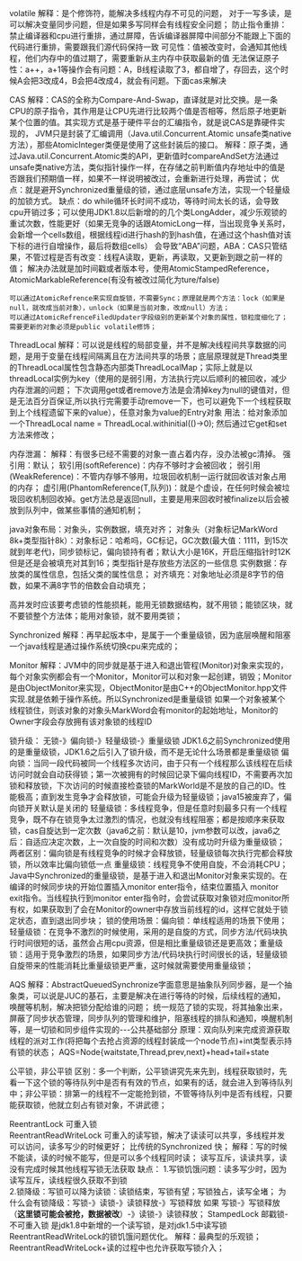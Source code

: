 volatile
	解释：是个修饰符，能解决多线程内存不可见的问题， 对于一写多读，是可以解决变量同步问题，但是如果多写同样会有线程安全问题；
	防止指令重排：禁止编译器和cpu进行重排，通过屏障，告诉编译器屏障中间部分不能跟上下面的代码进行重排，需要跟我们源代码保持一致
	可见性：值被改变时，会通知其他线程，他们内存中的值过期了，需要重新从主内存中获取最新的值
	无法保证原子性：a++，a+1等操作会有问题：A，B线程读取了3，都自增了，存回去，这个时候A会把3改成4，B会把4改成4，就会有问题。下面cas来解决

CAS 
	解释：CAS的全称为Compare-And-Swap，直译就是对比交换。是一条CPU的原子指令，其作用是让CPU先进行比较两个值是否相等，然后原子地更新某个位置的值。其实现方式是基于硬件平台的汇编指令，就是说CAS是靠硬件实现的，
		JVM只是封装了汇编调用（Java.util.Concurrent.Atomic unsafe类native方法），那些AtomicInteger类便是使用了这些封装后的接口。
	解释：原子类，通过Java.util.Concurrent.Atomic类的API，更新值时compareAndSet方法通过unsafe类native方法，类似指针操作一样，在存储之前判断值内存地址中的值是否跟我们预期值一样，如果不一样说明被改过，会重新进行处理，再尝试；
	优点：就是避开Synchronized重量级的锁，通过底层unsafe方法，实现一个轻量级的加锁方式。
	缺点：do while循环长时间不成功，等待时间太长的话，会导致cpu开销过多；可以使用JDK1.8以后新增的的几个类LongAdder，减少乐观锁的重试次数，性能更好（如果无竞争的话跟AtomicLong一样，当出现竞争关系时，会新增一个cells数组，根据线程id进行hash的到hash值，在通过这个hash值对该下标的进行自增操作，最后将数组cells）
		会导致“ABA”问题，ABA：CAS只管结果，不管过程是否有改变：线程A读取，更新，再读取，又更新到跟之前一样的值； 解决办法就是加时间戳或者版本号，使用AtomicStampedReference，AtomicMarkableReference(有没有被改过简化为ture/false)

	可以通过AtomicRefrence来实现自旋锁，不需要Sync；原理就是两个方法：lock（如果是null，就改成当前对象），unlock（如果是当前对象，改成null）方法；
	可以通过AtomicRefrenceFiledUpdater字段级别的更新某个对象的属性，锁粒度细化了；需要更新的对象必须是public volatile修饰；

ThreadLocal
	解释：可以说是线程的局部变量，并不是解决线程间共享数据的问题，是用于变量在线程间隔离且在方法间共享的场景；底层原理就是Thread类里的ThreadLocal属性包含静态内部类ThreadLocalMap；实际上就是以threadLocal实例为key（使用的是弱引用，方法执行完以后顺利的被回收，减少内存泄漏的问题；
		下次调用get或者remove方法是会清掉key为null的键值对，但是无法百分百保证,所以执行完需要手动remove一下，也可以避免下一个线程获取到上个线程遗留下来的value），任意对象为value的Entry对象
	用法：给对象添加一个ThreadLocal<T> name = ThreadLocal.withinitial(()->0); 然后通过它get和set方法来修改；


内存泄漏：
	解释：有很多已经不需要的对象一直占着内存，没办法被gc清掉。
	强引用：默认； 	软引用(softReference)：内存不够时才会被回收； 
	弱引用(WeakReference)：不管内存够不够用，垃圾回收机制一运行就回收该对象占用的内存；
	虚引用(PhantomReference(T,队列))：就是个虚设，在任何时候会被垃圾回收机制回收掉。get方法总是返回null，主要是用来回收时被finalize以后会被放到队列中，做某些事情的通知机制；

java对象布局：对象头，实例数据，填充对齐；
	对象头（对象标记MarkWord 8k+类型指针8k）：对象标记：哈希吗，GC标记，GC次数(最大值：1111，到15次就到年老代)，同步锁标记，偏向锁持有者；默认大小是16K，开启压缩指针时12K但是还是会被填充对其到16；类型指针是存放些方法区的一些信息
	实例数据：存放类的属性信息，包括父类的属性信息；
	对齐填充：对象地址必须是8字节的倍数，如果不满8字节的倍数会自动填充；

高并发时应该要考虑锁的性能损耗，能用无锁数据结构，就不用锁；能锁区块，就不要锁整个方法体；能用对象锁，就不要用类锁； 

Synchronized
	解释：再早起版本中，是属于一个重量级锁，因为底层唤醒和阻塞一个java线程是通过操作系统切换cpu来完成的；

Monitor
	解释：JVM中的同步就是基于进入和退出管程(Monitor)对象来实现的，每个对象实例都会有一个Monitor，Monitor可以和对象一起创建，销毁；Monitor是由ObjectMonitor来实现，ObjectMonitor是由C++的ObjectMonitor.hpp文件实现.就是依赖于操作系统。所以Synchronized是重量级锁
	如果一个对象被某个线程锁住，则该对象的对象头MarkWord会有monitor的起始地址，Monitor的Owner字段会存放拥有该对象锁的线程ID

锁升级： 无锁-》偏向锁-》轻量级锁-》重量级锁			JDK1.6之前Synchronized使用的是重量级锁，JDK1.6之后引入了锁升级，而不是无论什么场景都是重量级锁
	偏向锁：当同一段代码被同一个线程多次访问，由于只有一个线程那么该线程在后续访问时就会自动获得锁；第一次被拥有的时候回记录下偏向线程ID，不需要再次加锁和释放锁，下次访问的时候直接检查锁的MarkWorld是不是放的自己的ID。性能极高；直到发生竞争才会释放锁，可能会升级为轻量级锁；java15被废弃了，偏向锁开关默认是关闭的
	轻量级锁：多线程竞争，但是任意时刻最多只有一个线程竞争，既不存在锁竞争太过激烈的情况，也就没有线程阻塞；都是按顺序来获取锁，cas自旋达到一定次数（java6之前：默认是10，jvm参数可以改，java6之后：自适应决定次数，上一次自旋的时间和次数）没有成功时升级为重量级锁；
		两者区别：偏向锁是有线程竞争的时候才会释放锁，轻量级锁每次执行完都会释放锁，所以效率比偏向锁低一点
	重量级锁：线程竞争不使用自旋，不会消耗CPU；Java中Synchronized的重量级锁，是基于进入和退出Monitor对象来实现的。在编译的时候同步块的开始位置插入monitor enter指令，结束位置插入 monitor exit指令。当线程执行到monitor enter指令时，会尝试获取对象锁对应monitor所有权，如果获取到了会在Monitor的owner中存放当前线程的id，这样它就处于锁		定状态，直到退出同步块；
	锁的使用场景：偏向锁：单线程适用的场景下使用；轻量级锁：在竞争不激烈的时候使用，采用的是自旋的方式，同步方法/代码块执行时间很短的话，虽然会占用cpu资源，但是相比重量级锁还是更高效；重量级锁：适用于竞争激烈的场景，如果同步方法/代码块执行时间很长的话，轻量级锁自旋带来的性能消耗比重量级锁更严重，这时候就需要使用重量级锁；


AQS
	解释：AbstractQueuedSynchronize字面意思是抽象队列同步器，是一个抽象类，可以说是JUC的基石，主要是解决在进行等待的时候，后续线程的通知，唤醒等机制，解决把锁分配给谁的问题；
		统一规范了锁的实现，将其抽象出来，屏蔽了同步状态管理，同步队列的管理和维护，阻塞线程的排队和通知，唤醒机制等，是一切锁和同步组件实现的---公共基础部分
	原理：双向队列来完成资源获取线程的派对工作(将把每个去抢占资源的线程封装成一个node节点)+int类型表示持有锁的状态；    AQS=Node{waitstate,Thread,prev,next}+head+tail+state

公平锁，非公平锁
	区别：多一个判断，公平锁讲究先来先到，线程获取锁时，先看一下这个锁的等待队列中是否有有效的节点，如果有的话，就会进入到等待队列中；非公平锁：排第一的线程不一定能抢到锁，不管等待队列中是否有线程，只要能获取锁，他就立刻占有锁对象，不讲武德；

ReentrantLock	可重入锁   
ReentrantReadWriteLock 可重入的读写锁，解决了读读可以共享，多线程并发可以访问，读多写少的时候更好；  比传统的Synchronized 快；
	解释：写的时候不能读，读的时候不能写，但是可以多个线程同时读；      读写互斥，读读共享，读没有完成时候其他线程写锁无法获取
	缺点：  1.写锁饥饿问题：读多写少时，因为读写互斥，读线程很久获取不到锁   
		 2.锁降级：写锁可以降为读锁：读锁结束，写锁有望；写锁独占，读写全堵；			为什么会有锁降级：写锁-》读锁-》读锁释放-》写锁释放  如果 写锁-》写锁释放（**这里锁可能会被抢，数据被改**）-》读锁-》读锁释放；
StampedLock	邮戳锁-不可重入锁    是jdk1.8中新增的一个读写锁，是对jdk1.5中读写锁ReentrantReadWriteLock的锁饥饿问题优化。
	解释：最典型的乐观锁；ReentrantReadWriteLock+读的过程中也允许获取写锁介入；

